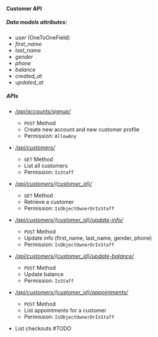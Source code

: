 #### Customer API

##### Data models attributes:
- _user_ (OneToOneField)
- _first_name_ 
- _last_name_
- _gender_
- _phone_
- _balance_
- _created_at_
- _updated_at_

##### APIs
-  *<ins> /api/accounts/signup/ </ins>*
    - `POST` Method 
    - Create new account and new customer profile
    - Permission: `AllowAny`
    
    
-  *<ins> /api/customers/ </ins>*
    - `GET` Method
    - List all customers
    - Permission: `IsStaff`
    
- *<ins>/api/customers/{customer_id}/</ins>*
    - `GET` Method
    - Retrieve a customer
    - Permission: `IsObjectOwnerOrIsStaff`


- *<ins>/api/customers/{customer_id}/update-info/</ins>*
    - `POST` Method
    - Update info (first_name, last_name, gender, phone)
    - Permission: `IsObjectOwnerOrIsStaff`
    
    
- *<ins>/api/customers/{customer_id}/update-balance/</ins>*
    - `POST` Method
    - Update balance
    - Permission: `IsStaff`


- *<ins>/api/customers/{customer_id}/appointments/</ins>* 
    - `POST` Method
    - List appointments for a customer
    - Permission: `IsObjectOwnerOrIsStaff`
   
   
- List checkouts #TODO